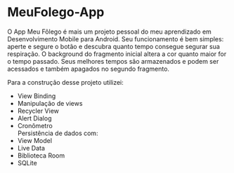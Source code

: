 # MeuFolego-App

O App Meu Fôlego é mais um projeto pessoal do meu aprendizado em Desenvolvimento Mobile para Android.
Seu funcionamento é bem simples: aperte e segure o botão e descubra quanto tempo consegue segurar sua respiração.
O background do fragmento inicial altera a cor quanto maior for o tempo passado.
Seus melhores tempos são armazenados e podem ser acessados e também apagados no segundo fragmento.

Para a construção desse projeto utilizei:
- View Binding
- Manipulação de views
- Recycler View
- Alert Dialog
- Cronômetro  
Persistência de dados com:
- View Model
- Live Data
- Biblioteca Room
- SQLite
